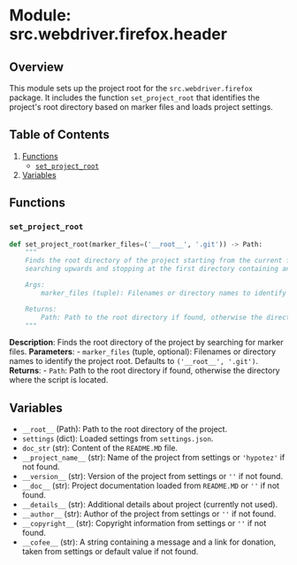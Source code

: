 # Module: src.webdriver.firefox.header

## Overview

This module sets up the project root for the `src.webdriver.firefox` package. It includes the function `set_project_root` that identifies the project's root directory based on marker files and loads project settings.

## Table of Contents
1.  [Functions](#functions)
    -   [`set_project_root`](#set_project_root)
2.  [Variables](#variables)

## Functions

### `set_project_root`

```python
def set_project_root(marker_files=('__root__', '.git')) -> Path:
    """
    Finds the root directory of the project starting from the current file's directory,
    searching upwards and stopping at the first directory containing any of the marker files.

    Args:
        marker_files (tuple): Filenames or directory names to identify the project root.

    Returns:
        Path: Path to the root directory if found, otherwise the directory where the script is located.
    """
```
**Description**: Finds the root directory of the project by searching for marker files.
**Parameters**:
    -   `marker_files` (tuple, optional): Filenames or directory names to identify the project root. Defaults to `('__root__', '.git')`.
**Returns**:
    -   `Path`: Path to the root directory if found, otherwise the directory where the script is located.

## Variables
-   `__root__` (Path): Path to the root directory of the project.
-   `settings` (dict): Loaded settings from `settings.json`.
-   `doc_str` (str): Content of the `README.MD` file.
-   `__project_name__` (str): Name of the project from settings or `'hypotez'` if not found.
-   `__version__` (str): Version of the project from settings or `''` if not found.
-  `__doc__` (str): Project documentation loaded from `README.MD` or `''` if not found.
-  `__details__` (str): Additional details about project (currently not used).
-  `__author__` (str): Author of the project from settings or `''` if not found.
-   `__copyright__` (str): Copyright information from settings or `''` if not found.
-   `__cofee__` (str): A string containing a message and a link for donation, taken from settings or default value if not found.